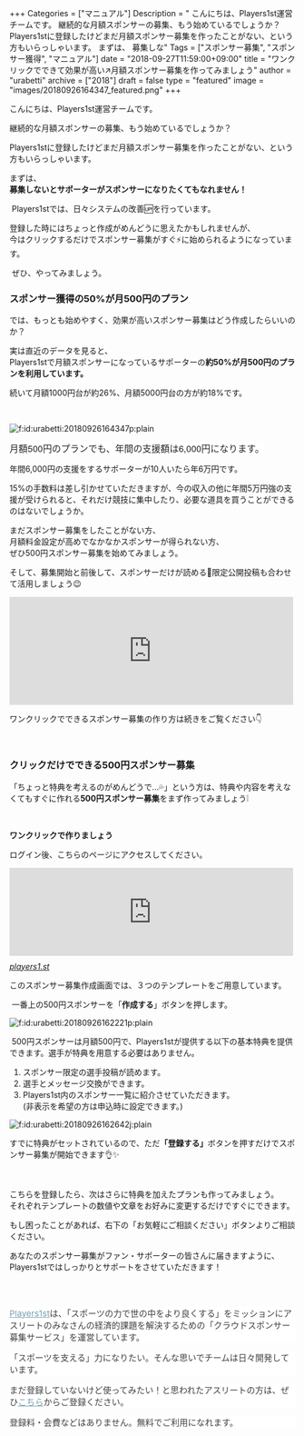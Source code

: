 +++
Categories = ["マニュアル"]
Description = " こんにちは、Players1st運営チームです。  継続的な月額スポンサーの募集、もう始めているでしょうか？  Players1stに登録したけどまだ月額スポンサー募集を作ったことがない、という方もいらっしゃいます。  まずは、 募集しな"
Tags = ["スポンサー募集", "スポンサー獲得", "マニュアル"]
date = "2018-09-27T11:59:00+09:00"
title = "ワンクリックでできて効果が高い↗️月額スポンサー募集を作ってみましょう"
author = "urabetti"
archive = ["2018"]
draft = false
type = "featured"
image = "images/20180926164347_featured.png"
+++

<body>
<p>こんにちは、Players1st運営チームです。</p>
<p>継続的な月額スポンサーの募集、もう始めているでしょうか？</p>
<p>Players1stに登録したけどまだ月額スポンサー募集を作ったことがない、という方もいらっしゃいます。</p>
<p>まずは、<br><strong>募集しないとサポーターがスポンサーになりたくてもなれません！</strong></p>
<p> Players1stでは、日々システムの改善🆙を行っています。</p>
<p>登録した時にはちょっと作成がめんどうに思えたかもしれませんが、<br>今はクリックするだけでスポンサー募集がすぐ⚡に始められるようになっています。</p>
<p> ぜひ、やってみましょう。</p>
<h3>スポンサー獲得の50%が月500円のプラン</h3>
<p>では、もっとも始めやすく、効果が高いスポンサー募集はどう作成したらいいのか？</p>
<p>実は直近のデータを見ると、<br>Players1stで月額スポンサーになっているサポーターの<strong>約50%が月500円のプランを利用しています。</strong></p>
<p>続いて月額1000円台が約26%、月額5000円台の方が約18%です。</p>
<p> </p>
<p><img class="hatena-fotolife" title="f:id:urabetti:20180926164347p:plain" src="https://cdn-ak.f.st-hatena.com/images/fotolife/u/urabetti/20180926/20180926164347.png" alt="f:id:urabetti:20180926164347p:plain"></p>
<p><span style="caret-color: #242527; color: #242527; font-family: 'Helvetica Neue', Helvetica, Arial, 'ヒラギノ角ゴ Pro W3', 'Hiragino Kaku Gothic Pro', メイリオ, Meiryo, 'ＭＳ Ｐゴシック', 'MS PGothic', sans-serif; font-size: 16px; font-style: normal; font-variant-caps: normal; font-weight: normal; letter-spacing: normal; orphans: auto; text-align: start; text-indent: 0px; text-transform: none; white-space: normal; widows: auto; word-spacing: 0px; -webkit-tap-highlight-color: rgba(26, 26, 26, 0.301961); -webkit-text-size-adjust: none; -webkit-text-stroke-width: 0px; background-color: #ffffff; text-decoration: none; display: inline !important; float: none;">月額500円のプランでも、年間の支援額は6,000円になります。</span></p>
<p>年間6,000円の支援をするサポーターが10人いたら年6万円です。</p>
<p>15%の手数料は差し引かせていただきますが、今の収入の他に年間5万円強の支援が受けられると、それだけ競技に集中したり、必要な道具を買うことができるのはないでしょうか。</p>
<p>まだスポンサー募集をしたことがない方、<br>月額料金設定が高めでなかなかスポンサーが得られない方、<br>ぜひ500円スポンサー募集を始めてみましょう。</p>
<p>そして、募集開始と前後して、スポンサーだけが読める🔐限定公開投稿も合わせて活用しましょう😉</p>
<p><iframe class="embed-card embed-blogcard" style="display: block; width: 100%; height: 190px; max-width: 500px; margin: 10px 0px;" title="これはやらなきゃ！月額スポンサーだけが見られる🔐限定公開投稿を活用しましょう💪 - Players1st Blog" src="https://hatenablog-parts.com/embed?url=https%3A%2F%2Fblog.players1.st%2Fentry%2F2018%2F09%2F17%2Flimited_posts" frameborder="0" scrolling="no"></iframe></p>
<p>ワンクリックでできるスポンサー募集の作り方は続きをご覧ください👇</p>
<p> </p>
<h3>クリックだけでできる500円スポンサー募集</h3>
<p>「ちょっと特典を考えるのがめんどうで…💦」という方は、特典や内容を考えなくてもすぐに作れる<strong>500円スポンサー募集</strong>をまず作ってみましょう❕</p>
<p> </p>
<p><strong>ワンクリックで作りましょう</strong></p>
<p>ログイン後、こちらのページにアクセスしてください。</p>
<p><iframe class="embed-card embed-webcard" style="display: block; width: 100%; height: 155px; max-width: 500px; margin: 10px 0px;" title="ワンクリック スポンサー募集作成 | Players1st" src="https://hatenablog-parts.com/embed?url=https%3A%2F%2Fplayers1.st%2Fproposals%2Frecommend_pattern" frameborder="0" scrolling="no"></iframe><cite class="hatena-citation"><a href="https://players1.st/proposals/recommend_pattern">players1.st</a></cite></p>
<p>このスポンサー募集作成画面では、３つのテンプレートをご用意しています。</p>
<p> 一番上の500円スポンサーを「<strong>作成する</strong>」ボタンを押します。</p>
<p><img class="hatena-fotolife" title="f:id:urabetti:20180926162221p:plain" src="https://cdn-ak.f.st-hatena.com/images/fotolife/u/urabetti/20180926/20180926162221.png" alt="f:id:urabetti:20180926162221p:plain"></p>
<p> 500円スポンサーは月額500円で、Players1stが提供する以下の基本特典を提供できます。選手が特典を用意する必要はありません。</p>
<ol>
<li>スポンサー限定の選手投稿が読めます。</li>
<li>選手とメッセージ交換ができます。</li>
<li>Players1st内のスポンサー一覧に紹介させていただきます。<br>(非表示を希望の方は申込時に設定できます。)</li>
</ol>
<p><img class="hatena-fotolife" title="f:id:urabetti:20180926162642j:plain" src="https://cdn-ak.f.st-hatena.com/images/fotolife/u/urabetti/20180926/20180926162642.jpg" alt="f:id:urabetti:20180926162642j:plain"></p>
<p>すでに特典がセットされているので、ただ<strong>「登録する」</strong>ボタンを押すだけでスポンサー募集が開始できます👌✨</p>
<p> </p>
<p>こちらを登録したら、次はさらに特典を加えたプランも作ってみましょう。<br>それぞれテンプレートの数値や文章をお好みに変更するだけですぐにできます。</p>
<p>もし困ったことがあれば、右下の「お気軽にご相談ください」ボタンよりご相談ください。</p>
<p>あなたのスポンサー募集がファン・サポーターの皆さんに届きますように、Players1stではしっかりとサポートをさせていただきます！</p>
<p> </p>
<hr style="box-sizing: content-box; height: 0px; color: #3f3f3f; font-family: -apple-system, BlinkMacSystemFont, 'Helvetica Neue', 'Hiragino Sans', 'Hiragino Kaku Gothic ProN', '游ゴシック Medium', meiryo, sans-serif; font-size: 15px; font-style: normal; font-variant-ligatures: normal; font-variant-caps: normal; font-weight: 400; letter-spacing: normal; orphans: 2; text-align: start; text-indent: 0px; text-transform: none; white-space: normal; widows: 2; word-spacing: 0px; -webkit-text-stroke-width: 0px; text-decoration-style: initial; text-decoration-color: initial; background-color: #ffffff;">
<p style="margin: 0px 0px 1em; color: #3f3f3f; font-family: -apple-system, BlinkMacSystemFont, 'Helvetica Neue', 'Hiragino Sans', 'Hiragino Kaku Gothic ProN', '游ゴシック Medium', meiryo, sans-serif; font-size: 15px; font-style: normal; font-variant-ligatures: normal; font-variant-caps: normal; font-weight: 400; letter-spacing: normal; orphans: 2; text-align: start; text-indent: 0px; text-transform: none; white-space: normal; widows: 2; word-spacing: 0px; -webkit-text-stroke-width: 0px; text-decoration-style: initial; text-decoration-color: initial; background-color: #ffffff;"><a href="https://players1.st/" style="background: transparent; color: #789dae; overflow-wrap: break-word;">Players1st</a>は、「スポーツの力で世の中をより良くする」をミッションにアスリートのみなさんの経済的課題を解決するための「<a class="keyword" href="http://d.hatena.ne.jp/keyword/%A5%AF%A5%E9%A5%A6%A5%C9" style="background: transparent; color: inherit !important; overflow-wrap: break-word; text-decoration: none; border-bottom: 1px dotted #eceef1; font-size: 15px; font-weight: inherit !important; font-style: inherit !important; pointer-events: auto !important; cursor: pointer !important;">クラウド</a>スポンサー募集サービス」を運営しています。</p>
<p style="margin: 0px 0px 1em; color: #3f3f3f; font-family: -apple-system, BlinkMacSystemFont, 'Helvetica Neue', 'Hiragino Sans', 'Hiragino Kaku Gothic ProN', '游ゴシック Medium', meiryo, sans-serif; font-size: 15px; font-style: normal; font-variant-ligatures: normal; font-variant-caps: normal; font-weight: 400; letter-spacing: normal; orphans: 2; text-align: start; text-indent: 0px; text-transform: none; white-space: normal; widows: 2; word-spacing: 0px; -webkit-text-stroke-width: 0px; text-decoration-style: initial; text-decoration-color: initial; background-color: #ffffff;">「スポーツを支える」力になりたい。そんな思いでチームは日々開発しています。</p>
<p style="margin: 0px 0px 1em; color: #3f3f3f; font-family: -apple-system, BlinkMacSystemFont, 'Helvetica Neue', 'Hiragino Sans', 'Hiragino Kaku Gothic ProN', '游ゴシック Medium', meiryo, sans-serif; font-size: 15px; font-style: normal; font-variant-ligatures: normal; font-variant-caps: normal; font-weight: 400; letter-spacing: normal; orphans: 2; text-align: start; text-indent: 0px; text-transform: none; white-space: normal; widows: 2; word-spacing: 0px; -webkit-text-stroke-width: 0px; text-decoration-style: initial; text-decoration-color: initial; background-color: #ffffff;">まだ登録していないけど使ってみたい！と思われたアスリートの方は、ぜひ<a href="https://players1.st/users/sign_up_confirm?token=U9uHncad" style="background: transparent; color: #789dae; overflow-wrap: break-word;">こちら</a>からご登録ください。</p>
<p style="margin: 0px 0px 1em; color: #3f3f3f; font-family: -apple-system, BlinkMacSystemFont, 'Helvetica Neue', 'Hiragino Sans', 'Hiragino Kaku Gothic ProN', '游ゴシック Medium', meiryo, sans-serif; font-size: 15px; font-style: normal; font-variant-ligatures: normal; font-variant-caps: normal; font-weight: 400; letter-spacing: normal; orphans: 2; text-align: start; text-indent: 0px; text-transform: none; white-space: normal; widows: 2; word-spacing: 0px; -webkit-text-stroke-width: 0px; text-decoration-style: initial; text-decoration-color: initial; background-color: #ffffff;">登録料・会費などはありません。無料でご利用になれます。</p>
</body>
